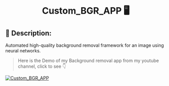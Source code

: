 # <p align="center"> Custom_BGR_APP 🖥️ </p> 

## 📄 Description:  
Automated high-quality background removal framework for an image using neural networks.



> Here is the Demo of my Background removal app from my youtube channel, click to see 👇

[![Custom_BGR_APP](https://img.youtube.com/vi/uAksgBFnGWY/0.jpg)](https://www.youtube.com/watch?v=uAksgBFnGWY) 
